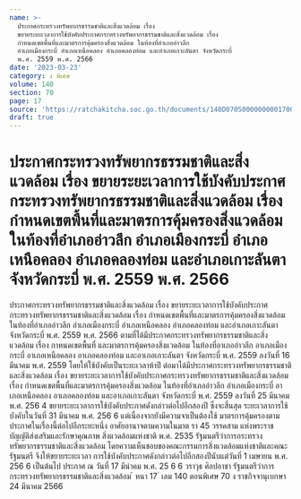 ```yaml
---
name: >-
  ประกาศกระทรวงทรัพยากรธรรมชาติและสิ่งแวดล้อม เรื่อง
  ขยายระยะเวลาการใช้บังคับประกาศกระทรวงทรัพยากรธรรมชาติและสิ่งแวดล้อม เรื่อง
  กำหนดเขตพื้นที่และมาตรการคุ้มครองสิ่งแวดล้อม ในท้องที่อำเภออ่าวลึก
  อำเภอเมืองกระบี่ อำเภอเหนือคลอง อำเภอคลองท่อม และอำเภอเกาะลันตา จังหวัดกระบี่
  พ.ศ. 2559 พ.ศ. 2566
date: '2023-03-23'
category: ง พิเศษ
volume: 140
section: 70
page: 17
source: 'https://ratchakitcha.soc.go.th/documents/140D070S0000000001700.pdf'
draft: true
---
```


# ประกาศกระทรวงทรัพยากรธรรมชาติและสิ่งแวดล้อม เรื่อง ขยายระยะเวลาการใช้บังคับประกาศกระทรวงทรัพยากรธรรมชาติและสิ่งแวดล้อม เรื่อง กำหนดเขตพื้นที่และมาตรการคุ้มครองสิ่งแวดล้อม ในท้องที่อำเภออ่าวลึก อำเภอเมืองกระบี่ อำเภอเหนือคลอง อำเภอคลองท่อม และอำเภอเกาะลันตา จังหวัดกระบี่ พ.ศ. 2559 พ.ศ. 2566

ประกาศกระทรวงทรัพยากรธรรมชาติและสิ่งแวดล้อม เรื่อง ขยายระยะเวลาการใช้บังคับประกาศกระทรวงทรัพยากรธรรมชาติและสิ่งแวดล้อม เรื่อง กำหนดเขตพื้นที่และมาตรการคุ้มครองสิ่งแวดล้อม ในท้องที่อำเภออ่าวลึก อำเภอเมืองกระบี่ อำเภอเหนือคลอง อำเภอคลองท่อม และอำเภอเกาะลันตา จังหวัดกระบี่ พ.ศ. 2559 พ.ศ. 2566 ตามที่ได้มีประกาศกระทรวงทรัพยากรธรรมชาติและสิ่งแวดล้อม เรื่อง กาหนดเขตพื้นที่ และมาตรการคุ้มครองสิ่งแวดล้อม ในท้องที่อาเภออ่าวลึก อาเภอเมืองกระบี่ อาเภอเหนือคลอง อาเภอคลองท่อม และอาเภอเกาะลันตา จังหวัดกระบี่ พ.ศ. 2559 ลงวันที่ 16 มีนาคม พ.ศ. 2559 โดยให้ใช้บังคับเป็นระยะเวลาห้าปี ต่อมาได้มีประกาศกระทรวงทรัพยากรธรรมชาติและสิ่งแวดล้อม เรื่อง ขยายระยะเวลาการใช้บังคับประกาศกระทรวงทรัพยากรธรรมชาติและสิ่งแวดล้อม เรื่อง กำหนดเขตพื้นที่และมาตรการคุ้มครองสิ่งแวดล้อม ในท้องที่อำเภออ่าวลึก อำเภอเมืองกระบี่ อาเภอเหนือคลอง อาเภอคลองท่อม และอาเภอเกาะลันตา จังหวัดกระบี่ พ.ศ. 2559 ลงวันที่ 25 มีนาคม พ.ศ. 256 4 ขยายระยะเวลาการใช้บังคับประกาศดังกล่าวต่อไปอีกสองปี ซึ่งจะสิ้นสุด ระยะเวลาการใช้บังคับในวันที่ 31 มีนาคม พ.ศ. 256 6 แต่เนื่องจากยังมีความจาเป็นต้องใช้ มาตรการคุ้มครองตามประกาศในเรื่องนี้ต่อไปอีกระยะหนึ่ง อาศัยอานาจตามความในมาต รา 45 วรรคสาม แห่งพระราชบัญญัติส่งเสริมและรักษาคุณภาพ สิ่งแวดล้อมแห่งชาติ พ.ศ. 2535 รัฐมนตรีว่าการกระทรวงทรัพยากรธรรมชาติและสิ่งแวดล้อม โดยความเห็นชอบของคณะกรรมการสิ่งแวดล้อมแห่งชาติและคณะรัฐมนตรี จึงให้ขยายระยะเวลา การใช้บังคับประกาศดังกล่าวต่อไปอีกสองปีนับแต่วันที่ 1 เมษายน พ.ศ. 256 6 เป็นต้นไป ประกาศ ณ วันที่ 17 มีนำคม พ.ศ. 25 6 6 วราวุธ ศิลปอาชา รัฐมนตรีว่าการกระทรวงทรัพยากรธรรมชาติและสิ่งแวดล้อม ้ หนา 17 ่ เลม 140 ตอนพิเศษ 70 ง ราชกิจจานุเบกษา 24 มีนาคม 2566

